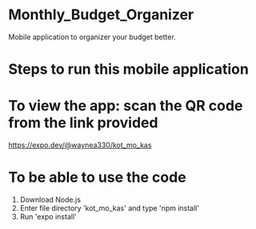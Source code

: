 # Monthly_Budget_Organizer
Mobile application to organizer your budget better.

# Steps to run this mobile application

# To view the app: scan the QR code from the link provided
https://expo.dev/@waynea330/kot_mo_kas

# To be able to use the code
1. Download Node.js
2. Enter file directory 'kot_mo_kas' and type 'npm install'
3. Run 'expo install'
